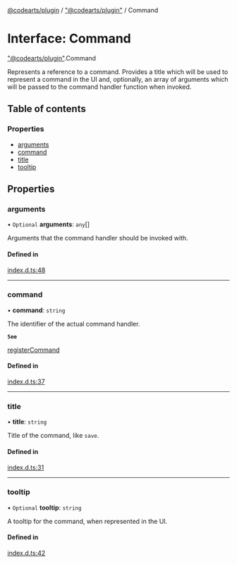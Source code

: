 [@codearts/plugin](../README.md) / ["@codearts/plugin"](../modules/_codearts_plugin_.md) / Command

# Interface: Command

["@codearts/plugin"](../modules/_codearts_plugin_.md).Command

Represents a reference to a command. Provides a title which
will be used to represent a command in the UI and, optionally,
an array of arguments which will be passed to the command handler
function when invoked.

## Table of contents

### Properties

- [arguments](codearts_plugin_.Command.md#arguments)
- [command](codearts_plugin_.Command.md#command)
- [title](codearts_plugin_.Command.md#title)
- [tooltip](codearts_plugin_.Command.md#tooltip)

## Properties

### arguments

• `Optional` **arguments**: `any`[]

Arguments that the command handler should be
invoked with.

#### Defined in

[index.d.ts:48](https://github.com/huaweicloud/cloudide-plugin-api/blob/03b481c/index.d.ts#L48)

___

### command

• **command**: `string`

The identifier of the actual command handler.

**`See`**

[registerCommand](../modules/codearts_plugin_.commands.md#registercommand)

#### Defined in

[index.d.ts:37](https://github.com/huaweicloud/cloudide-plugin-api/blob/03b481c/index.d.ts#L37)

___

### title

• **title**: `string`

Title of the command, like `save`.

#### Defined in

[index.d.ts:31](https://github.com/huaweicloud/cloudide-plugin-api/blob/03b481c/index.d.ts#L31)

___

### tooltip

• `Optional` **tooltip**: `string`

A tooltip for the command, when represented in the UI.

#### Defined in

[index.d.ts:42](https://github.com/huaweicloud/cloudide-plugin-api/blob/03b481c/index.d.ts#L42)

